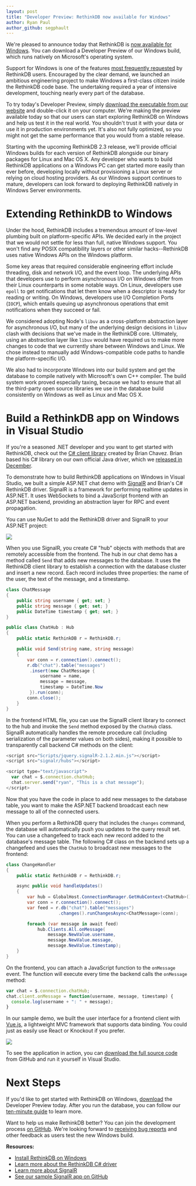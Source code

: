 ```yaml
---
layout: post
title: "Developer Preview: RethinkDB now available for Windows"
author: Ryan Paul
author_github: segphault
---
```


We're pleased to announce today that RethinkDB is
[now available for Windows][wininstall]. You can download a Developer Preview
of our Windows build, which runs natively on Microsoft's operating system.

Support for Windows is one of the features
[most frequently requested][ghissues-win] by RethinkDB users.
Encouraged by the clear demand, we launched an ambitious engineering project
to make Windows a first-class citizen inside the RethinkDB code base. The
undertaking required a year of intensive development, touching nearly every
part of the database.

To try today's Developer Preview, simply
[download the executable from our website][windl] and double-click it on your
computer. We're making the preview available today so that our users can start
exploring RethinkDB on Windows and help us test it in the real world. You
shouldn't trust it with your data or use it in production environments yet.
It's also not fully optimized, so you might not get the same performance that
you would from a stable release.

<!--more-->
  
Starting with the upcoming RethinkDB 2.3 release, we'll provide official
Windows builds for each version of RethinkDB alongside our binary packages for
Linux and Mac OS X. Any developer who wants to build RethinkDB applications on
a Windows PC can get started more easily than ever before, developing locally
without provisioning a Linux server or relying on cloud hosting providers. As
our Windows support continues to mature, developers can look forward to
deploying RethinkDB natively in Windows Server environments.

# Extending RethinkDB to Windows

Under the hood, RethinkDB includes a tremendous amount of low-level plumbing
built on platform-specific APIs. We decided early in the project that we would
not settle for less than full, native Windows support. You won't find any POSIX
compatibility layers or other similar hacks--RethinkDB uses native Windows APIs
on the Windows platform.

Some key areas that required considerable engineering effort include threading,
disk and network I/O, and the event loop. The underlying APIs that developers
use to perform asynchronous I/O on Windows differ from their Linux counterparts
in some notable ways. On Linux, developers use `epoll` to get notifications
that let them know when a descriptor is ready for reading or writing. On
Windows, developers use I/O Completion Ports (`IOCP`), which entails queuing up
asynchronous operations that emit notifications when they succeed or fail.

We considered adopting Node's `libuv` as a cross-platform abstraction layer for
asynchronous I/O, but many of the underlying design decisions in `libuv` clash
with decisions that we've made in the RethinkDB core. Ultimately, using an
abstraction layer like `libuv` would have required us to make more changes to
code that we currently share between Windows and Linux. We chose instead to
manually add Windows-compatible code paths to handle the platform-specific I/O.

We also had to incorporate Windows into our build system and get the database
to compile natively with Microsoft's own C++ compiler. The build system work
proved especially taxing, because we had to ensure that all the third-party
open source libraries we use in the database build consistently on Windows as
well as Linux and Mac OS X.

# Build a RethinkDB app on Windows in Visual Studio

If you're a seasoned .NET developer and you want to get started with RethinkDB,
check out the [C# client library][csharp-driver] created by Brian Chavez. Brian
based his C# library on our own official Java driver, which we
[released in December][java-driver].

To demonstrate how to build RethinkDB applications on Windows in Visual Studio,
we built a simple ASP.NET chat demo with [SignalR][] and Brian's C# RethinkDB
driver. SignalR is a framework for performing realtime updates in ASP.NET. It
uses WebSockets to bind a JavaScript frontend with an ASP.NET backend,
providing an abstraction layer for RPC and event propagation. 

You can use NuGet to add the RethinkDB driver and SignalR to your ASP.NET
project:

<img src="/assets/images/posts/2016-02-10-nuget.png">

When you use SignalR, you create C# "hub" objects with methods that are
remotely accessible from the frontend. The hub in our chat demo has a method
called `Send` that adds new messages to the database. It uses the RethinkDB
client library to establish a connection with the database cluster and insert a
new record. Each record includes three properties: the name of the user, the
text of the message, and a timestamp.

```csharp
class ChatMessage
{
    public string username { get; set; }
    public string message { get; set; }
    public DateTime timestamp { get; set; }
}

public class ChatHub : Hub
{
    public static RethinkDB r = RethinkDB.r;

    public void Send(string name, string message)
    {
        var conn = r.connection().connect();
        r.db("chat").table("messages")
         .insert(new ChatMessage {
             username = name,
             message = message,
             timestamp = DateTime.Now
         }).run(conn);
        conn.close();
    }
}
```

In the frontend HTML file, you can use the SignalR client library to connect to
the hub and invoke the `Send` method exposed by the `ChatHub` class. SignalR
automatically handles the remote procedure call (including serialization of the
parameter values on both sides), making it possible to transparently call
backend C# methods on the client:

```javascript
<script src="Scripts/jquery.signalR-2.1.2.min.js"></script>
<script src="signalr/hubs"></script>

<script type="text/javascript">
  var chat = $.connection.chatHub;
  chat.server.send("ryan", "This is a chat message");
</script>
```

Now that you have the code in place to add new messages to the database table,
you want to make the ASP.NET backend broadcast each new message to all of the
connected users. 

When you perform a RethinkDB query that includes the `changes` command, the
database will automatically push you updates to the query result set. You can
use a changefeed to track each new record added to the database's message
table. The following C# class on the backend sets up a changefeed and uses the
`ChatHub` to broadcast new messages to the frontend:

```csharp
class ChangeHandler
{
    public static RethinkDB r = RethinkDB.r;

    async public void handleUpdates()
    {
        var hub = GlobalHost.ConnectionManager.GetHubContext<ChatHub>();
        var conn = r.connection().connect();
        var feed = r.db("chat").table("messages")
                    .changes().runChangesAsync<ChatMessage>(conn);

        foreach (var message in await feed)
            hub.Clients.All.onMessage(
                message.NewValue.username,
                message.NewValue.message,
                message.NewValue.timestamp);
    }
}
```

On the frontend, you can attach a JavaScript function to the `onMessage` event.
The function will execute every time the backend calls the `onMessage` method:

```javascript
var chat = $.connection.chatHub;
chat.client.onMessage = function(username, message, timestamp) {
  console.log(username + ": " + message);
}
```

In our sample demo, we built the user interface for a frontend client with
[Vue.js][vue], a lightweight MVC framework that supports data binding. You
could just as easily use React or Knockout if you prefer. 

<img src="/assets/images/posts/2016-02-10-demo-app.png">

To see the application in action, you can [download the full source code][demo-app]
from GitHub and run it yourself in Visual Studio.

# Next Steps

If you'd like to get started with RethinkDB on Windows, [download][wininstall] the
Developer Preview today. After you run the database, you can follow our
[ten-minute guide][10min] to learn more.

Want to help us make RethinkDB better? You can join the development process
[on GitHub][rdbgh]. We're looking forward to [receiving bug reports][issues]
and other feedback as users test the new Windows build.

**Resources:**

* [Install RethinkDB on Windows][wininstall]
* [Learn more about the RethinkDB C# driver][csharp-driver]
* [Learn more about SignalR][SignalR]
* [See our sample SignalR app on GitHub][demo-app]

[wininstall]: /docs/install/windows/
[windl]: https://download.rethinkdb.com/windows/rethinkdb-dev-preview-0.zip
[ghissues-win]: https://github.com/rethinkdb/rethinkdb/issues/1100
[issues]: https://github.com/rethinkdb/rethinkdb/issues
[csharp-driver]: https://github.com/bchavez/RethinkDb.Driver
[rdbgh]: https://github.com/rethinkdb/rethinkdb
[java-driver]: https://rethinkdb.com/blog/official-java-driver/
[vue]: http://vuejs.org/
[10min]: /docs/guide/ruby/
[SignalR]: http://www.asp.net/signalr
[demo-app]: https://github.com/rethinkdb/aspnet-signalr-chat
